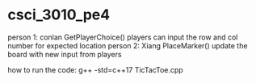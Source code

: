 # csci_3010_pe4

person 1: conlan
    GetPlayerChoice()
        players can input the row and col number for expected location
person 2: Xiang
    PlaceMarker()
        update the board with new input from players


how to run the code:
g++ -std=c++17 TicTacToe.cpp
